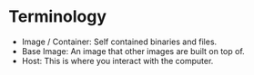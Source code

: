 # Terminology

* Image / Container: Self contained binaries and files.
* Base Image: An image that other images are built on top of. 
* Host: This is where you interact with the computer.

